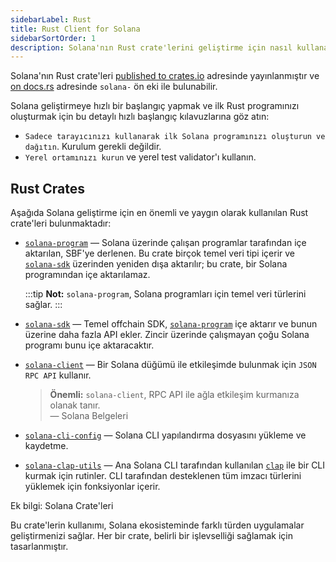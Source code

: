 ```yaml
---
sidebarLabel: Rust
title: Rust Client for Solana
sidebarSortOrder: 1
description: Solana'nın Rust crate'lerini geliştirme için nasıl kullanacağınızı öğrenin.
---
```


Solana'nın Rust crate'leri
[published to crates.io](https://crates.io/search?q=solana-) adresinde yayınlanmıştır ve 
[on docs.rs](https://docs.rs/releases/search?query=solana-) adresinde `solana-` ön eki ile bulunabilir.



Solana geliştirmeye hızlı bir başlangıç yapmak ve ilk Rust programınızı oluşturmak için bu detaylı hızlı başlangıç kılavuzlarına göz atın:

- `Sadece tarayıcınızı kullanarak ilk Solana programınızı oluşturun ve dağıtın`. Kurulum gerekli değildir.
- `Yerel ortamınızı kurun` ve yerel test validator'ı kullanın.



## Rust Crates

Aşağıda Solana geliştirme için en önemli ve yaygın olarak kullanılan Rust crate'leri bulunmaktadır:

- [`solana-program`] &mdash; Solana üzerinde çalışan programlar tarafından içe aktarılan, SBF'ye derlenen. Bu crate birçok temel veri tipi içerir ve [`solana-sdk`] üzerinden yeniden dışa aktarılır; bu crate, bir Solana programından içe aktarılamaz.

  :::tip
  **Not:** `solana-program`, Solana programları için temel veri türlerini sağlar.
  :::

- [`solana-sdk`] &mdash; Temel offchain SDK, [`solana-program`] içe aktarır ve bunun üzerine daha fazla API ekler. Zincir üzerinde çalışmayan çoğu Solana programı bunu içe aktaracaktır.

- [`solana-client`] &mdash; Bir Solana düğümü ile etkileşimde bulunmak için
  `JSON RPC API` kullanır.

  > **Önemli:** `solana-client`, RPC API ile ağla etkileşim kurmanıza olanak tanır.  
  > — Solana Belgeleri

- [`solana-cli-config`] &mdash; Solana CLI yapılandırma dosyasını yükleme ve kaydetme.

- [`solana-clap-utils`] &mdash; Ana Solana CLI tarafından kullanılan [`clap`] ile bir CLI kurmak için rutinler. CLI tarafından desteklenen tüm imzacı türlerini yüklemek için fonksiyonlar içerir.


Ek bilgi: Solana Crate'leri

Bu crate'lerin kullanımı, Solana ekosisteminde farklı türden uygulamalar geliştirmenizi sağlar. Her bir crate, belirli bir işlevselliği sağlamak için tasarlanmıştır.



[`solana-program`]: https://docs.rs/solana-program
[`solana-sdk`]: https://docs.rs/solana-sdk
[`solana-client`]: https://docs.rs/solana-client
[`solana-cli-config`]: https://docs.rs/solana-cli-config
[`solana-clap-utils`]: https://docs.rs/solana-clap-utils
[`clap`]: https://docs.rs/clap